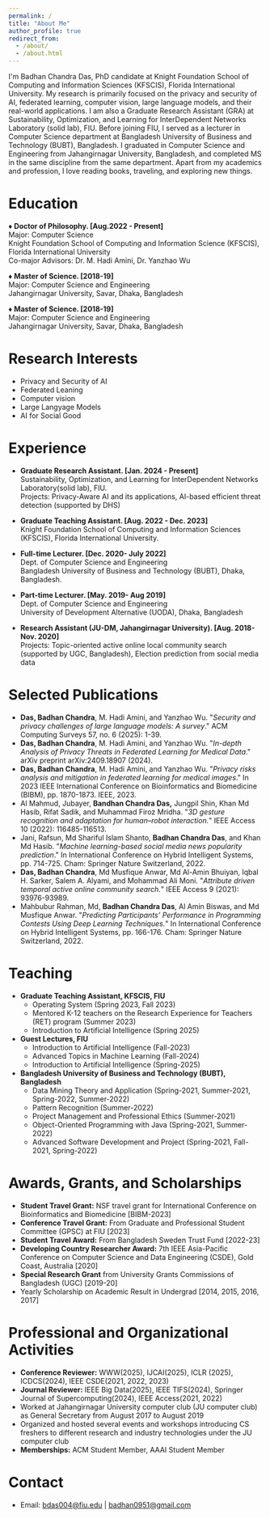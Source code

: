 ```yaml
---
permalink: /
title: "About Me"
author_profile: true
redirect_from: 
  - /about/
  - /about.html
---
```


I'm Badhan Chandra Das, PhD candidate at Knight Foundation School of Computing and Information Sciences (KFSCIS), Florida International University. My research is primarily focused on the privacy and security of AI, federated learning, computer vision, large language models, and their real-world applications. I am also a Graduate Research Assistant (GRA) at Sustainability, Optimization, and Learning for InterDependent Networks Laboratory (solid lab), FIU. Before joining FIU, I served as a lecturer in Computer Science department at Bangladesh University of Business and Technology (BUBT), Bangladesh. I graduated in Computer Science and Engineering from Jahangirnagar University, Bangladesh, and completed MS in the same discipline from the same department. Apart from my academics and profession, I love reading books, traveling, and exploring new things.

Education
======

♦ **Doctor of Philosophy. [Aug.2022 - Present]**\
 Major: Computer Science\
 Knight Foundation School of Computing and Information Science (KFSCIS),  Florida International University\
 Co-major Advisors: Dr. M. Hadi Amini, Dr. Yanzhao Wu
 

♦ **Master of Science. [2018-19]**\
Major: Computer Science and Engineering\
Jahangirnagar University, Savar, Dhaka, Bangladesh

♦ **Master of Science. [2018-19]**\
Major: Computer Science and Engineering\
Jahangirnagar University, Savar, Dhaka, Bangladesh

Research Interests
======
* Privacy and Security of AI
* Federated Leaning
* Computer vision
* Large Langyage Models
* AI for Social Good

  

Experience
======
* **Graduate Research Assistant. [Jan. 2024 - Present]**\
Sustainability, Optimization, and Learning for InterDependent Networks Laboratory(solid lab), FIU.\
Projects: Privacy-Aware AI and its applications, AI-based efficient threat detection (supported by DHS)

* **Graduate Teaching Assistant. [Aug. 2022 - Dec. 2023]**\
Knight Foundation School of Computing and Information Sciences (KFSCIS), Florida International University. 

* **Full-time Lecturer. [Dec. 2020- July 2022]**\
Dept. of Computer Science and Engineering\
Bangladesh University of Business and Technology (BUBT), Dhaka, Bangladesh.

* **Part-time Lecturer. [May. 2019- Aug 2019]**\
Dept. of Computer Science and Engineering\
University of Development Alternative (UODA), Dhaka, Bangladesh

* **Research Assistant (JU-DM, Jahangirnagar University). [Aug. 2018- Nov. 2020]**\
Projects: Topic-oriented active online local community search (supported by UGC, Bangladesh), Election prediction from social media data

Selected Publications
======

* **Das, Badhan Chandra**, M. Hadi Amini, and Yanzhao Wu. "_Security and privacy challenges of large language models: A survey_." ACM Computing Surveys 57, no. 6 (2025): 1-39.
* **Das, Badhan Chandra**, M. Hadi Amini, and Yanzhao Wu. "_In-depth Analysis of Privacy Threats in Federated Learning for Medical Data_." arXiv preprint arXiv:2409.18907 (2024).
* **Das, Badhan Chandra**, M. Hadi Amini, and Yanzhao Wu. "_Privacy risks analysis and mitigation in federated learning for medical images_." In 2023 IEEE International Conference on Bioinformatics and Biomedicine (BIBM), pp. 1870-1873. IEEE, 2023.
* Al Mahmud, Jubayer, **Bandhan Chandra Das,** Jungpil Shin, Khan Md Hasib, Rifat Sadik, and Muhammad Firoz Mridha. "_3D gesture recognition and adaptation for human–robot interaction._" IEEE Access 10 (2022): 116485-116513.
* Jani, Rafsun, Md Shariful Islam Shanto, **Badhan Chandra Das**, and Khan Md Hasib. "_Machine learning-based social media news popularity prediction_." In International Conference on Hybrid Intelligent Systems, pp. 714-725. Cham: Springer Nature Switzerland, 2022.
* **Das, Badhan Chandra**, Md Musfique Anwar, Md Al-Amin Bhuiyan, Iqbal H. Sarker, Salem A. Alyami, and Mohammad Ali Moni. "_Attribute driven temporal active online community search._" IEEE Access 9 (2021): 93976-93989.
* Mahbubur Rahman, Md, **Badhan Chandra Das**, Al Amin Biswas, and Md Musfique Anwar. "_Predicting Participants’ Performance in Programming Contests Using Deep Learning Techniques._" In International Conference on Hybrid Intelligent Systems, pp. 166-176. Cham: Springer Nature Switzerland, 2022.



Teaching
======

* **Graduate Teaching Assistant, KFSCIS, FIU**
  * Operating System (Spring 2023, Fall 2023)
  * Mentored K-12 teachers on the Research Experience for Teachers (RET) program (Summer 2023)
  * Introduction to Artificial Intelligence (Spring 2025)
* **Guest Lectures, FIU**
  *  Introduction to Artificial Intelligence (Fall-2023)
  *  Advanced Topics in Machine Learning (Fall-2024)
  *  Introduction to Artificial Intelligence (Spring-2025)
* **Bangladesh University of Business and Technology (BUBT), Bangladesh**
  *  Data Mining Theory and Application (Spring-2021, Summer-2021, Spring-2022, Summer-2022)
  *  Pattern Recognition (Summer-2022)
  *  Project Management and Professional Ethics (Summer-2021)
  *  Object-Oriented Programming with Java (Spring-2021, Summer-2022)
  *  Advanced Software Development and Project (Spring-2021, Fall-2021, Spring-2022)

Awards, Grants, and Scholarships
======
* **Student Travel Grant:** NSF travel grant for International Conference on Bioinformatics and Biomedicine [BIBM-2023]
* **Conference Travel Grant:** From Graduate and Professional Student Committee (GPSC) at FIU [2023]
* **Student Travel Award:** From Bangladesh Sweden Trust Fund [2022-23]
* **Developing Country Researcher Award:** 7th IEEE Asia-Pacific Conference on Computer Science and Data Engineering (CSDE), Gold Coast, Australia [2020]
* **Special Research Grant** from University Grants Commissions of Bangladesh (UGC) [2019-20]
* Yearly Scholarship on Academic Result in Undergrad [2014, 2015, 2016, 2017]

Professional and Organizational Activities
======
* **Conference Reviewer:** WWW(2025), IJCAI(2025), ICLR (2025), ICDCS(2024), IEEE CSDE(2021, 2022, 2023)
* **Journal Reviewer:** IEEE Big Data(2025), IEEE TIFS(2024), Springer Journal of Supercomputing(2024), IEEE Access(2021, 2022)
* Worked at Jahangirnagar University computer club (JU computer club) as General Secretary from August 2017 to August 2019
* Organized and hosted several events and workshops introducing CS freshers to different research and industry technologies under the JU computer club
* **Memberships:** ACM Student Member, AAAI Student Member


Contact
======
* Email: <bdas004@fiu.edu> \| <badhan0951@gmail.com>

